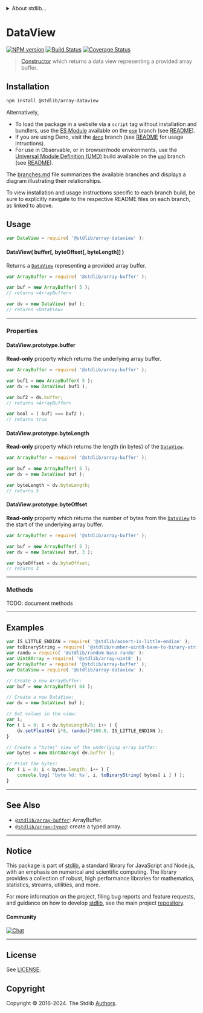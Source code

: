 <!--

@license Apache-2.0

Copyright (c) 2021 The Stdlib Authors.

Licensed under the Apache License, Version 2.0 (the "License");
you may not use this file except in compliance with the License.
You may obtain a copy of the License at

   http://www.apache.org/licenses/LICENSE-2.0

Unless required by applicable law or agreed to in writing, software
distributed under the License is distributed on an "AS IS" BASIS,
WITHOUT WARRANTIES OR CONDITIONS OF ANY KIND, either express or implied.
See the License for the specific language governing permissions and
limitations under the License.

-->


<details>
  <summary>
    About stdlib...
  </summary>
  <p>We believe in a future in which the web is a preferred environment for numerical computation. To help realize this future, we've built stdlib. stdlib is a standard library, with an emphasis on numerical and scientific computation, written in JavaScript (and C) for execution in browsers and in Node.js.</p>
  <p>The library is fully decomposable, being architected in such a way that you can swap out and mix and match APIs and functionality to cater to your exact preferences and use cases.</p>
  <p>When you use stdlib, you can be absolutely certain that you are using the most thorough, rigorous, well-written, studied, documented, tested, measured, and high-quality code out there.</p>
  <p>To join us in bringing numerical computing to the web, get started by checking us out on <a href="https://github.com/stdlib-js/stdlib">GitHub</a>, and please consider <a href="https://opencollective.com/stdlib">financially supporting stdlib</a>. We greatly appreciate your continued support!</p>
</details>

# DataView

[![NPM version][npm-image]][npm-url] [![Build Status][test-image]][test-url] [![Coverage Status][coverage-image]][coverage-url] <!-- [![dependencies][dependencies-image]][dependencies-url] -->

> [Constructor][mdn-dataview] which returns a data view representing a provided array buffer.

<!-- Section to include introductory text. Make sure to keep an empty line after the intro `section` element and another before the `/section` close. -->

<section class="intro">

</section>

<!-- /.intro -->

<!-- Package usage documentation. -->

<section class="installation">

## Installation

```bash
npm install @stdlib/array-dataview
```

Alternatively,

-   To load the package in a website via a `script` tag without installation and bundlers, use the [ES Module][es-module] available on the [`esm`][esm-url] branch (see [README][esm-readme]).
-   If you are using Deno, visit the [`deno`][deno-url] branch (see [README][deno-readme] for usage intructions).
-   For use in Observable, or in browser/node environments, use the [Universal Module Definition (UMD)][umd] build available on the [`umd`][umd-url] branch (see [README][umd-readme]).

The [branches.md][branches-url] file summarizes the available branches and displays a diagram illustrating their relationships.

To view installation and usage instructions specific to each branch build, be sure to explicitly navigate to the respective README files on each branch, as linked to above.

</section>

<section class="usage">

## Usage

```javascript
var DataView = require( '@stdlib/array-dataview' );
```

#### DataView( buffer\[, byteOffset\[, byteLength]] )

Returns a [`DataView`][mdn-dataview] representing a provided array buffer.

<!-- eslint-disable stdlib/require-globals -->

```javascript
var ArrayBuffer = require( '@stdlib/array-buffer' );

var buf = new ArrayBuffer( 5 );
// returns <ArrayBuffer>

var dv = new DataView( buf );
// returns <DataView>
```

* * *

### Properties

#### DataView.prototype.buffer

**Read-only** property which returns the underlying array buffer.

<!-- eslint-disable stdlib/require-globals -->

```javascript
var ArrayBuffer = require( '@stdlib/array-buffer' );

var buf1 = new ArrayBuffer( 5 );
var dv = new DataView( buf1 );

var buf2 = dv.buffer;
// returns <ArrayBuffer>

var bool = ( buf1 === buf2 );
// returns true
```

#### DataView.prototype.byteLength

**Read-only** property which returns the length (in bytes) of the [`DataView`][mdn-dataview].

<!-- eslint-disable stdlib/require-globals -->

```javascript
var ArrayBuffer = require( '@stdlib/array-buffer' );

var buf = new ArrayBuffer( 5 );
var dv = new DataView( buf );

var byteLength = dv.byteLength;
// returns 5
```

#### DataView.prototype.byteOffset

**Read-only** property which returns the number of bytes from the [`DataView`][mdn-dataview] to the start of the underlying array buffer.

<!-- eslint-disable stdlib/require-globals -->

```javascript
var ArrayBuffer = require( '@stdlib/array-buffer' );

var buf = new ArrayBuffer( 5 );
var dv = new DataView( buf, 3 );

var byteOffset = dv.byteOffset;
// returns 3
```

* * *

### Methods

TODO: document methods

</section>

<!-- /.usage -->

* * *

<!-- Package usage notes. Make sure to keep an empty line after the `section` element and another before the `/section` close. -->

<section class="notes">

</section>

<!-- /.notes -->

<!-- Package usage examples. -->

<section class="examples">

## Examples

<!-- eslint no-undef: "error" -->

```javascript
var IS_LITTLE_ENDIAN = require( '@stdlib/assert-is-little-endian' );
var toBinaryString = require( '@stdlib/number-uint8-base-to-binary-string' );
var randu = require( '@stdlib/random-base-randu' );
var Uint8Array = require( '@stdlib/array-uint8' );
var ArrayBuffer = require( '@stdlib/array-buffer' );
var DataView = require( '@stdlib/array-dataview' );

// Create a new ArrayBuffer:
var buf = new ArrayBuffer( 64 );

// Create a new DataView:
var dv = new DataView( buf );

// Set values in the view:
var i;
for ( i = 0; i < dv.byteLength/8; i++ ) {
    dv.setFloat64( i*8, randu()*100.0, IS_LITTLE_ENDIAN );
}

// Create a "bytes" view of the underlying array buffer:
var bytes = new Uint8Array( dv.buffer );

// Print the bytes:
for ( i = 0; i < bytes.length; i++ ) {
    console.log( 'byte %d: %s', i, toBinaryString( bytes[ i ] ) );
}
```

</section>

<!-- /.examples -->

<!-- Section to include cited references. If references are included, add a horizontal rule *before* the section. Make sure to keep an empty line after the `section` element and another before the `/section` close. -->

<section class="references">

</section>

<!-- /.references -->

<!-- Section for related `stdlib` packages. Do not manually edit this section, as it is automatically populated. -->

<section class="related">

* * *

## See Also

-   <span class="package-name">[`@stdlib/array-buffer`][@stdlib/array/buffer]</span><span class="delimiter">: </span><span class="description">ArrayBuffer.</span>
-   <span class="package-name">[`@stdlib/array-typed`][@stdlib/array/typed]</span><span class="delimiter">: </span><span class="description">create a typed array.</span>

</section>

<!-- /.related -->

<!-- Section for all links. Make sure to keep an empty line after the `section` element and another before the `/section` close. -->


<section class="main-repo" >

* * *

## Notice

This package is part of [stdlib][stdlib], a standard library for JavaScript and Node.js, with an emphasis on numerical and scientific computing. The library provides a collection of robust, high performance libraries for mathematics, statistics, streams, utilities, and more.

For more information on the project, filing bug reports and feature requests, and guidance on how to develop [stdlib][stdlib], see the main project [repository][stdlib].

#### Community

[![Chat][chat-image]][chat-url]

---

## License

See [LICENSE][stdlib-license].


## Copyright

Copyright &copy; 2016-2024. The Stdlib [Authors][stdlib-authors].

</section>

<!-- /.stdlib -->

<!-- Section for all links. Make sure to keep an empty line after the `section` element and another before the `/section` close. -->

<section class="links">

[npm-image]: http://img.shields.io/npm/v/@stdlib/array-dataview.svg
[npm-url]: https://npmjs.org/package/@stdlib/array-dataview

[test-image]: https://github.com/stdlib-js/array-dataview/actions/workflows/test.yml/badge.svg?branch=v0.2.2
[test-url]: https://github.com/stdlib-js/array-dataview/actions/workflows/test.yml?query=branch:v0.2.2

[coverage-image]: https://img.shields.io/codecov/c/github/stdlib-js/array-dataview/main.svg
[coverage-url]: https://codecov.io/github/stdlib-js/array-dataview?branch=main

<!--

[dependencies-image]: https://img.shields.io/david/stdlib-js/array-dataview.svg
[dependencies-url]: https://david-dm.org/stdlib-js/array-dataview/main

-->

[chat-image]: https://img.shields.io/gitter/room/stdlib-js/stdlib.svg
[chat-url]: https://app.gitter.im/#/room/#stdlib-js_stdlib:gitter.im

[stdlib]: https://github.com/stdlib-js/stdlib

[stdlib-authors]: https://github.com/stdlib-js/stdlib/graphs/contributors

[umd]: https://github.com/umdjs/umd
[es-module]: https://developer.mozilla.org/en-US/docs/Web/JavaScript/Guide/Modules

[deno-url]: https://github.com/stdlib-js/array-dataview/tree/deno
[deno-readme]: https://github.com/stdlib-js/array-dataview/blob/deno/README.md
[umd-url]: https://github.com/stdlib-js/array-dataview/tree/umd
[umd-readme]: https://github.com/stdlib-js/array-dataview/blob/umd/README.md
[esm-url]: https://github.com/stdlib-js/array-dataview/tree/esm
[esm-readme]: https://github.com/stdlib-js/array-dataview/blob/esm/README.md
[branches-url]: https://github.com/stdlib-js/array-dataview/blob/main/branches.md

[stdlib-license]: https://raw.githubusercontent.com/stdlib-js/array-dataview/main/LICENSE

[mdn-dataview]: https://developer.mozilla.org/en-US/docs/Web/JavaScript/Reference/Global_Objects/DataView

<!-- <related-links> -->

[@stdlib/array/buffer]: https://github.com/stdlib-js/array-buffer

[@stdlib/array/typed]: https://github.com/stdlib-js/array-typed

<!-- </related-links> -->

</section>

<!-- /.links -->
